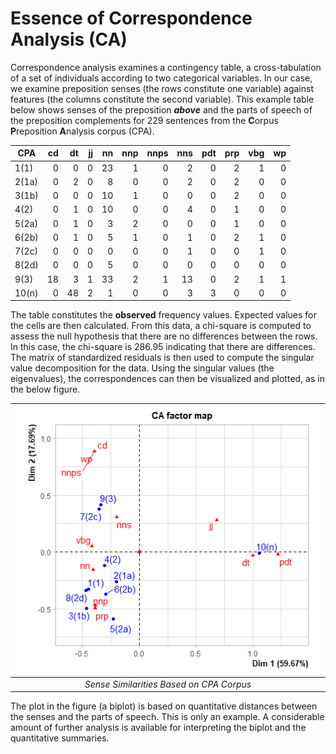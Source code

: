 # Essence of Correspondence Analysis (CA)

Correspondence analysis examines a contingency table, a cross-tabulation of a set of individuals according to two categorical variables. In our case, we examine preposition senses (the rows constitute one variable) against features (the columns constitute the second variable). This example table below shows senses of the preposition _**above**_ and the parts of speech of the preposition complements for 229 sentences from the **C**orpus **P**reposition **A**nalysis corpus (CPA).

|CPA 	|cd 	|dt 	|jj 	|nn 	|nnp 	|nnps 	|nns 	|pdt 	|prp 	|vbg 	|wp
--- | ---: | ---: | ---: | ---: | ---: | ---: | ---: | ---: | ---: | ---: | ---:
|1(1) 	|0 	|0 	|0 	|23 	|1 	|0 	|2 	|0 	|2 	|1 	|0
|2(1a) 	|0 	|2 	|0 	|8 	|0 	|0 	|2 	|0 	|2 	|0 	|0
|3(1b) 	|0 	|0 	|0 	|10 	|1 	|0 	|0 	|0 	|2 	|0 	|0
|4(2) 	|0 	|1 	|0 	|10 	|0 	|0 	|4 	|0 	|1 	|0 	|0
|5(2a) 	|0 	|1 	|0 	|3 	|2 	|0 	|0 	|0 	|1 	|0 	|0
|6(2b) 	|0 	|1 	|0 	|5 	|1 	|0 	|1 	|0 	|2 	|1 	|0
|7(2c) 	|0 	|0 	|0 	|0 	|0 	|0 	|1 	|0 	|0 	|1 	|0
|8(2d) 	|0 	|0 	|0 	|5 	|0 	|0 	|0 	|0 	|0 	|0 	|0
|9(3) 	|18 	|3 	|1 	|33 	|2 	|1 	|13 	|0 	|2 	|1 	|1
|10(n) 	|0 	|48 	|2 	|1 	|0 	|0 	|3 	|3 	|0 	|0 	|0

The table constitutes the **observed** frequency values. Expected values for the cells are then calculated. From this data, a chi-square is computed to assess the null hypothesis that there are no differences between the rows. In this case, the chi-square is 286.95 indicating that there are differences. The matrix of standardized residuals is then used to compute the singular value decomposition for the data. Using the singular values (the eigenvalues), the correspondences can then be visualized and plotted, as in the below figure.

| ![Example](Rplot12.png)  |
|:---:|
| *Sense Similarities Based on CPA Corpus* |

The plot in the figure (a biplot) is based on quantitative distances between the senses and the parts of speech. This is only an example. A considerable amount of further analysis is available for interpreting the biplot and the quantitative summaries.